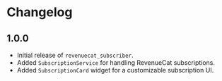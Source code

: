 # Changelog

## 1.0.0
- Initial release of `revenuecat_subscriber`.
- Added `SubscriptionService` for handling RevenueCat subscriptions.
- Added `SubscriptionCard` widget for a customizable subscription UI.